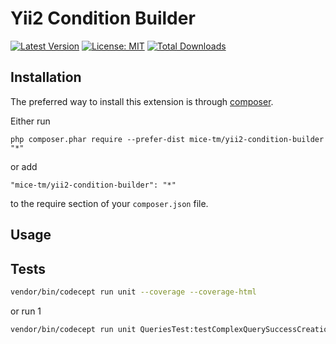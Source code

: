 Yii2 Condition Builder
====================

[![Latest Version](https://img.shields.io/github/tag/mice-tm/yii2-condition-builder.svg?style=flat-square&label=release)](https://github.com/mice-tm/yii2-condition-builder/releases)
[![License: MIT](https://img.shields.io/badge/License-MIT-yellow.svg)](https://opensource.org/licenses/MIT)
[![Total Downloads](https://img.shields.io/packagist/dt/mice-tm/yii2-condition-builder.svg?style=flat-square)](https://packagist.org/packages/mice-tm/yii2-condition-builder)


Installation
------------

The preferred way to install this extension is through [composer](http://getcomposer.org/download/).

Either run

```
php composer.phar require --prefer-dist mice-tm/yii2-condition-builder "*"
```

or add

```
"mice-tm/yii2-condition-builder": "*"
```

to the require section of your `composer.json` file.


Usage
-----


Tests
-----

```bash
vendor/bin/codecept run unit --coverage --coverage-html
```

or run 1

```bash
vendor/bin/codecept run unit QueriesTest:testComplexQuerySuccessCreation --coverage --coverage-html
```
